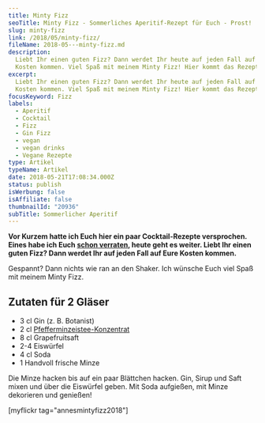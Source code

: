 ```yaml
---
title: Minty Fizz
seoTitle: Minty Fizz - Sommerliches Aperitif-Rezept für Euch - Prost!
slug: minty-fizz
link: /2018/05/minty-fizz/
fileName: 2018-05---minty-fizz.md
description:
  Liebt Ihr einen guten Fizz? Dann werdet Ihr heute auf jeden Fall auf Eure
  Kosten kommen. Viel Spaß mit meinem Minty Fizz! Hier kommt das Rezept.
excerpt:
  Liebt Ihr einen guten Fizz? Dann werdet Ihr heute auf jeden Fall auf Eure
  Kosten kommen. Viel Spaß mit meinem Minty Fizz! Hier kommt das Rezept.
focusKeyword: Fizz
labels:
  - Aperitif
  - Cocktail
  - Fizz
  - Gin Fizz
  - vegan
  - vegan drinks
  - Vegane Rezepte
type: Artikel
typeName: Artikel
date: 2018-05-21T17:08:34.000Z
status: publish
isWerbung: false
isAffiliate: false
thumbnailId: "20936"
subTitle: Sommerlicher Aperitif
---
```


<strong>Vor Kurzem hatte ich Euch hier ein paar Cocktail-Rezepte versprochen.
Eines habe ich Euch
<a href="http://cardamonchai.com/2018/05/bio-eistee-konzentrate-von-teatime-im-test/">schon
verraten</a>, heute geht es weiter. Liebt Ihr einen guten Fizz? Dann werdet Ihr
auf jeden Fall auf Eure Kosten kommen.</strong>

Gespannt? Dann nichts wie ran an den Shaker. Ich wünsche Euch viel Spaß mit
meinem Minty Fizz.

## Zutaten für 2 Gläser

<ul>
    <li>3 cl Gin (z. B. Botanist)</li>
    <li>2 cl <a href="http://cardamonchai.com/2018/05/bio-eistee-konzentrate-von-teatime-im-test/">Pfefferminzeistee-Konzentrat</a></li>
    <li>8 cl Grapefruitsaft</li>
    <li>2-4 Eiswürfel</li>
    <li>4 cl Soda</li>
    <li>1 Handvoll frische Minze</li>
</ul>

Die Minze hacken bis auf ein paar Blättchen hacken. Gin, Sirup und Saft mixen
und über die Eiswürfel geben. Mit Soda aufgießen, mit Minze dekorieren und
genießen!

[myflickr tag="annesmintyfizz2018"]
